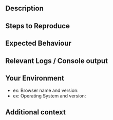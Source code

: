 Description
-----------

Steps to Reproduce
------------------

Expected Behaviour
------------------

Relevant Logs / Console output
------------------------------

Your Environment
----------------

-   ex: Browser name and version:
-   ex: Operating System and version:

Additional context
------------------
